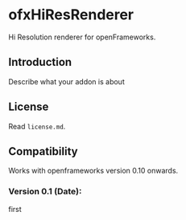 ofxHiResRenderer
================

Hi Resolution renderer for openFrameworks.


Introduction
------------
Describe what your addon is about

License
-------
Read `license.md`.

Compatibility
------------
Works with openframeworks version 0.10 onwards.

### Version 0.1 (Date):
first 


